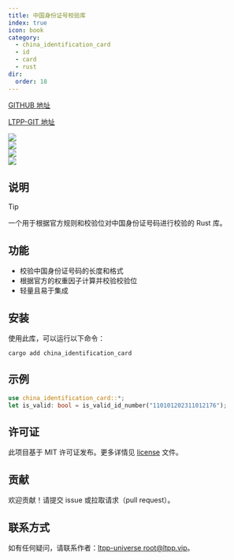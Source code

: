 ```yaml
---
title: 中国身份证号校验库
index: true
icon: book
category:
  - china_identification_card
  - id
  - card
  - rust
dir:
  order: 18
---
```


[GITHUB 地址](https://github.com/ltpp-universe/china_identification_card)

[LTPP-GIT 地址](https://git.ltpp.vip/root/china_identification_card)

<Share colorful />
<Catalog />

[![](https://img.shields.io/crates/v/china_identification_card.svg)](https://crates.io/crates/china_identification_card)<br>
[![](https://docs.rs/china_identification_card/badge.svg)](https://docs.rs/china_identification_card)<br>
[![](https://img.shields.io/crates/l/china_identification_card.svg)](./license)<br>
[![](https://github.com/ltpp-universe/china_identification_card/workflows/Rust/badge.svg)](https://github.com/ltpp-universe/china_identification_card/actions?query=workflow:Rust)

## 说明

> [!tip]
> 一个用于根据官方规则和校验位对中国身份证号码进行校验的 Rust 库。

## 功能

- 校验中国身份证号码的长度和格式
- 根据官方的权重因子计算并校验校验位
- 轻量且易于集成

## 安装

使用此库，可以运行以下命令：

```shell
cargo add china_identification_card
```

## 示例

```rust
use china_identification_card::*;
let is_valid: bool = is_valid_id_number("110101202311012176");
```

## 许可证

此项目基于 MIT 许可证发布。更多详情见 [license](license) 文件。

## 贡献

欢迎贡献！请提交 issue 或拉取请求（pull request）。

## 联系方式

如有任何疑问，请联系作者：[ltpp-universe <root@ltpp.vip>](mailto:root@ltpp.vip)。

<Bottom />
